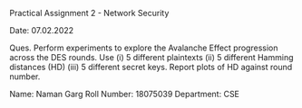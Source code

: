 Practical Assignment 2 - Network Security

Date: 07.02.2022

Ques. Perform experiments to explore the Avalanche Effect progression across the DES rounds. Use (i) 5 different plaintexts (ii) 5 different Hamming distances (HD) (iii) 5 different secret keys. Report plots of HD against round number.

Name: Naman Garg
Roll Number: 18075039
Department: CSE
